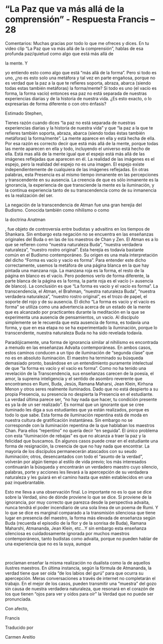 # “La Paz que va más allá de la comprensión” - Respuesta Francis – 28

Comentarios: Muchas gracias por todo lo que me ofreces y dices. En tu video clip &ldquo;La Paz que va m&aacute;s all&aacute; de la comprensi&oacute;n&rdquo;, hablas de esa profunda paz/quietud como algo que est&aacute; m&aacute;s all&aacute; de 

la mente. Y

 yo entiendo esto como algo que est&aacute; &ldquo;m&aacute;s all&aacute; de la forma&rdquo;. Pero si todo es uno, &iquest;no es esto solo una met&aacute;fora y tal vez en parte enga&ntilde;osa, porque no es verdad que la paz a la que te refieres soporta, abraza, abarca (siendo todas estas tambi&eacute;n met&aacute;foras) la forma/mente? Si todo es uno (el vac&iacute;o es forma, la forma vac&iacute;o) entonces esa paz no est&aacute; separada de nuestras experiencias diarias y de la historia de nuestra vida. &iquest;Es esto exacto, o lo expresar&iacute;as de forma diferente o con otro &eacute;nfasis? 

Estimado Stephen,

Tienes raz&oacute;n cuando dices &ldquo;la paz no est&aacute; separada de nuestras experiencias diarias y la historia de nuestra vida&rdquo; y que &ldquo;la paz a la que te refieres tambi&eacute;n soporta, abraza, abarca (siendo todas &eacute;stas tambi&eacute;n met&aacute;foras) la forma/mente&rdquo;. La mente aparece en ella y est&aacute; hecha de ella. Por esa raz&oacute;n es correcto decir que est&aacute; m&aacute;s all&aacute; de la mente, porque todas las mente aparecen en ella y todo, incluyendo el universo est&aacute; hecho de ella. Est&aacute; mas all&aacute; de la mente igual que el espejo est&aacute; m&aacute;s all&aacute; de las im&aacute;genes reflejadas que aparecen en &eacute;l. La realidad de las im&aacute;genes es el espejo, pero la realidad del espejo no es una imagen. El espejo existe independientemente de cualquiera de las im&aacute;genes reflejadas. En otras palabras, esta Presencia es al mismo tiempo inmanente en las percepciones y transcendente en su ausencia. La creencia de que es s&oacute;lo inmanente es la ignorancia, la experiencia de que transciende la mente es la iluminaci&oacute;n, y la continua experiencia tanto de su transcendencia como de su inmanencia es la realizaci&oacute;n del ser.

La negaci&oacute;n de la transcendencia de Atman fue una gran herej&iacute;a del Budismo. Conocida tambi&eacute;n como nihilismo o como 

la doctrina Anatman

, fue objeto de controversia entre budistas y advaitins en los tiempos de Shankara. Sin embargo esta negaci&oacute;n no se encuentra en las ense&ntilde;anzas originales del Buda o en las de los maestros de Chan y Zen. El Atman es a lo que se refieren como &ldquo;nuestra naturaleza Buda&rdquo;, &ldquo;nuestra verdadera naturaleza&rdquo;, &ldquo;nuestro rostro original&rdquo;. Esta herej&iacute;a es todav&iacute;a bastante com&uacute;n en el Budismo contempor&aacute;neo. Su origen es una mala interpretaci&oacute;n del dicho &ldquo;Forma es vac&iacute;o y vac&iacute;o es forma&rdquo;. Para entender este dicho correctamente, usemos la met&aacute;fora de una p&aacute;gina blanca en la que hay pintada una manzana roja. La manzana roja es la forma, el resto de la p&aacute;gina en blanco es el vac&iacute;o. Pero podemos verlo de forma diferente, la parte blanca de la p&aacute;gina es la forma, la parte roja es el vac&iacute;o (= ausencia de blanco). La conclusi&oacute;n es que &ldquo;La forma es vac&iacute;o y el vac&iacute;o es forma&rdquo;. La transcendencia, el Atman, el Brahman, &ldquo;nuestra naturaleza Buda&rdquo;, &ldquo;nuestra verdadera naturaleza&rdquo;, &ldquo;nuestro rostro original&rdquo;, es el trozo de papel, el soporte del rojo y de su ausencia. El dicho &ldquo;La forma es vac&iacute;o y el vac&iacute;o es forma&rdquo; se utiliza como una advertencia acerca de un estado de la mente que es alcanzado por practicantes durante la meditaci&oacute;n en la que se experimenta una ausencia de pensamientos, un vac&iacute;o. Al disc&iacute;pulo simplemente se le recuerda que esta ausencia de forma, es todav&iacute;a una forma, y que en esa etapa no se ha experimentado la iluminaci&oacute;n, porque lo transcendente, nuestra naturaleza Buda no ha sido revelada todav&iacute;a.

Parad&oacute;jicamente, una forma de ignorancia similar al nihilismo es encontrada a menudo en las ense&ntilde;anzas Advaita contempor&aacute;neas. En ambos casos, estos caminos conducen a un tipo de iluminaci&oacute;n de &ldquo;segunda clase&rdquo; que no es en absoluto iluminaci&oacute;n. El maestro ha terminado su b&uacute;squeda demasiado pronto, bas&aacute;ndose en un entendimiento puramente intelectual de que &ldquo;la forma es vac&iacute;o y el vac&iacute;o es forma&rdquo;. Como no ha tenido una revelaci&oacute;n de la Transcendencia, sus ense&ntilde;anzas carecen de la poes&iacute;a, el amor, la suprema inteligencia y el sentido de asombro reverente que encontramos en Rumi, Buda, Jes&uacute;s, Ramana Maharsi, Jean Klein, Kirhsna Menon y otros seres realmente iluminados. Dado que no est&aacute; despierto a su propia Presencia, su presencia no despierta la Presencia en el estudiante. La verdad &uacute;ltima parece ser, &ldquo;no hay nada que hacer, tu condici&oacute;n presente es ya la de un ser realizado&rdquo;. Es normal que un ignorante que se cree iluminado les diga a sus estudiantes que ya est&aacute;n realizados, porque es todo lo que sabe. Esta forma de iluminaci&oacute;n repentina est&aacute; de moda en nuestra cultura de gratificaci&oacute;n instant&aacute;nea. Sin embargo no se corresponde con la iluminaci&oacute;n repentina de la que hablaban los maestros Chan. Para ellos &ldquo;repentino&rdquo; no quer&iacute;a decir &ldquo;en seguida&rdquo;. El &uacute;nico problema con esta &ldquo;iluminaci&oacute;n de rebajas&rdquo; es que no alcanza a traer la paz y la felicidad que buscamos. En algunos casos puede crear en el estudiante una forma de resignaci&oacute;n, la creencia de que no hay nada que encontrar. La mayor&iacute;a de los disc&iacute;pulos permanecer&aacute;n atascados con su seudo iluminaci&oacute;n; otros, desencantados con todo el &ldquo;asunto de la verdad&rdquo;, volver&aacute;n por alg&uacute;n tiempo al estilo de vida previo; los m&aacute;s interesados continuar&aacute;n la b&uacute;squeda y encontrar&aacute;n un verdadero maestro cuyo silencio, palabras, porte y acciones les llevar&aacute; a la apercepci&oacute;n de su verdadera naturaleza y les guiar&aacute; en el camino hasta que est&eacute;n establecidos en una paz inquebrantable.

Esto me lleva a una observaci&oacute;n final. Lo importante no es lo que se dice sobre la Verdad, sino de d&oacute;nde proviene lo que se dice. Si proviene de la ignorancia, por muy correcto que parezca desde la perspectiva advaita, nunca tendr&aacute; el poder incendiario de una sola l&iacute;nea de un poema de Rumi. Y lo que se dice es marginal comparado a la transmisi&oacute;n silenciosa que tiene lugar en presencia del maestro, la forma m&aacute;s elevada de ense&ntilde;anza seg&uacute;n Buda (recuerda el episodio de la flor y de la sonrisa de Buda), Ramana Maharshi, Atmananda, Jean Klein, etc&hellip;Y sin embargo esta ense&ntilde;anza silenciosa es cuidadosamente ignorada por muchos maestros contempor&aacute;neos, tanto budistas como advaita, porque no pueden hablar de una experiencia que no es la suya, aunque

&nbsp; 

proclaman ense&ntilde;ar la misma realizaci&oacute;n no dualista como la de aquellos ilustres maestros. En &uacute;ltima instancia, seg&uacute;n la f&oacute;rmula de Atmananda, la verdad tiene que ser o&iacute;da &ldquo;de los labios del gur&uacute;&rdquo; para que ocurra su apercepci&oacute;n. Meras conversaciones a trav&eacute;s de internet no completar&aacute;n el trabajo. En el mejor de los casos, pueden transmitir una &ldquo;muestra&rdquo; del gozo sin causa de nuestra verdadera naturaleza, que resonar&aacute; en el coraz&oacute;n de los que tienen &ldquo;ojos para ver y o&iacute;dos para o&iacute;r&rdquo; la Verdad que no puede ser pronunciada.

Con afecto,

Francis

Traducido por 

Carmen Areitio

